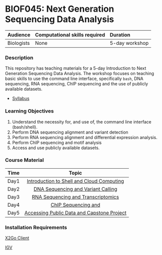 # BIOF045: Next Generation Sequencing Data Analysis

| Audience | Computational skills required | Duration |
:----------|:-------------|:----------|
| Biologists | None | 5-day workshop |


### Description

This repository has teaching materials for a 5-day Introduction to Next Generation Sequencing Data Analysis. The
workshop focuses on teaching basic skills to use the command line interface, specifically `bash`, DNA sequencing,
RNA sequencing, ChIP sequencing and the use of publicly available datasets.

- [Syllabus](Syllabus_Mar21.pdf)


### Learning Objectives

1.	Understand the necessity for, and use of, the command line interface (bash/shell).
2.	Perform DNA sequencing alignment and variant detection
3.	Perform RNA sequencing alignment and differential expression analysis.
4.	Perform ChIP sequencing and motif analysis
5.	Access and use publicly available datasets.


### Course Material

| Time            |   Topic  |
|:------------------------:|:----------:|
| Day1 | [Introduction to Shell and Cloud Computing](lectures/Day1_IntroShell) |
| Day2 | [DNA Sequencing and Variant Calling](lectures/Day2_DNAseq) |
| Day3 | [RNA Sequencing and Transcriptomics](lectures/Day3_RNAseq) |
| Day4 | [ChIP Sequencing and ](lectures/Day4_ChIPseq)
| Day5 | [Accessing Public Data and Capstone Project](lectures/Day5_PublicData) |


### Installation Requirements

[X2Go Client](https://wiki.x2go.org/doku.php/doc:installation:x2goclient)

[IGV](https://software.broadinstitute.org/software/igv/download)
